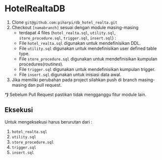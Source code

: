# HotelRealtaDB 

1. Clone `git@github.com:piharpi/db_hotel_realta.git`
2. Checkout `[namabranch]`  sesuai dengan module masing-masing
    - terdapat 4 files (`hotel_realta.sql`, `utility.sql`, `store_procedure.sql`, `trigger.sql`, `insert.sql`) :
    - File `hotel_realta.sql` digunakan untuk mendefinisikan DDL.
    - File `utility.sql` digunakan untuk mendefinisikan user defined table type.
    - File `store_procedure.sql` digunakan untuk mendefinisikan kumpulan procedures(_routines_).
    - File `trigger.sql` digunakan untuk mendefinisikan kumpulan trigger. 
    - File `insert.sql` digunakan untuk inisiasi data awal.
3. Jika memiliki perubahan pada project silahkan push di branch masing-masing dan pull request. 

_***)**_ Sebelum Pull Request pastikan tidak mengganggu fitur module lain. 

## Eksekusi
Untuk mengeksekusi harus berurutan dari :
1. `hotel_realta.sql` 
2. `utility.sql`
3. `store_procedure.sql`
4. `trigger.sql`
5. `insert.sql`